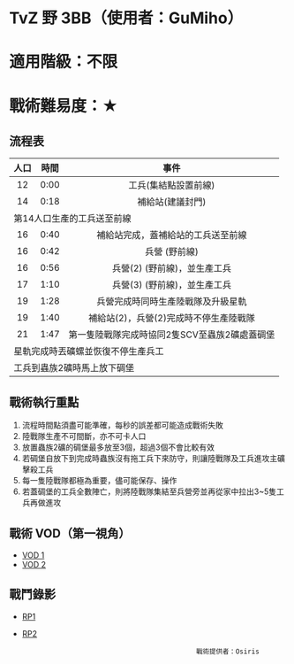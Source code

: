 # TvZ 野 3BB（使用者：GuMiho）
# 適用階級：不限
# 戰術難易度：★
## 流程表

<table width="75%">
<thead>
<tr>
<th align="center">人口</th>
<th align="center">時間</th>
<th align="center">事件</th>
</tr>
</thead>
<tbody>
<tr>
<td align="center">12</td>
<td align="center">0:00</td>
<td align="center">工兵(集結點設置前線)</td>
</tr>
<tr>
<td align="center">14</td>
<td align="center">0:18</td>
<td align="center">補給站(建議封門)</td>
</tr>
<tr>
<td colspan="3"> 第14人口生產的工兵送至前線</td>
</tr>
<tr>
<td align="center">16</td>
<td align="center">0:40</td>
<td align="center">補給站完成，蓋補給站的工兵送至前線</td>
</tr>
<tr>
<td align="center">16</td>
<td align="center">0:42</td>
<td align="center">兵營 (野前線)</td>
</tr>
<tr>
<td align="center">16</td>
<td align="center">0:56</td>
<td align="center">兵營(2) (野前線)，並生產工兵</td>
</tr>
<tr>
<td align="center">17</td>
<td align="center">1:10</td>
<td align="center">兵營(3) (野前線)，並生產工兵</td>
</tr>
<tr>
<td align="center">19</td>
<td align="center">1:28</td>
<td align="center">兵營完成時同時生產陸戰隊及升級星軌</td>
</tr>
<tr>
<td align="center">19</td>
<td align="center">1:40</td>
<td align="center">補給站(2)，兵營(2)完成時不停生產陸戰隊</td>
</tr>
<tr>
<td align="center">21</td>
<td align="center">1:47</td>
<td align="center">第一隻陸戰隊完成時協同2隻SCV至蟲族2礦處蓋碉堡</td>
</tr>
<tr>
<td colspan="3"> 星軌完成時丟礦螺並恢復不停生產兵工</td>
</tr>
<tr>
<td colspan="3"> 工兵到蟲族2礦時馬上放下碉堡</td>
</tr>
</tbody>
</table>
 
## 戰術執行重點
1. 流程時間點須盡可能準確，每秒的誤差都可能造成戰術失敗
2. 陸戰隊生產不可間斷，亦不可卡人口
3. 放置蟲族2礦的碉堡最多放至3個，超過3個不會比較有效
4. 若碉堡自放下到完成時蟲族沒有拖工兵下來防守，則讓陸戰隊及工兵進攻主礦擊殺工兵
5. 每一隻陸戰隊都極為重要，儘可能保存、操作
6. 若蓋碉堡的工兵全數陣亡，則將陸戰隊集結至兵營旁並再從家中拉出3~5隻工兵再做進攻

## 戰術 VOD（第一視角）
+ [VOD 1](https://youtu.be/tH-_Nn_q8dw)
+ [VOD 2](https://youtu.be/mPgu0U46Cz4)

## 戰鬥錄影
+ [RP1](https://github.com/starcraftfamily/SCF-Tactics/raw/master/TvZ/3BB/TVZ_3BB.SC2Replay)
+ [RP2](https://github.com/starcraftfamily/SCF-Tactics/raw/master/TvZ/3BB/TVZ_3BB_2.SC2Replay)


                                                  戰術提供者：Osiris
